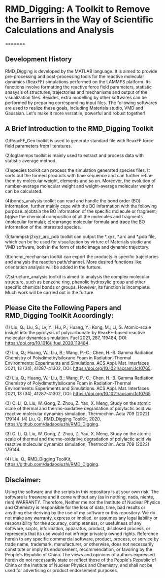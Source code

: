 # RMD_Digging: A Toolkit to Remove the Barriers in the Way of Scientific Calculations and Analysis 
=======

## Development History

RMD_Digging is developed by the MATLAB language. It is aimed to provide pre-processing and post-processing tools for the reactive molecular dynamics (ReaxFF) simulations performed on the LAMMPS  platform. Its functions involve formatting the reactive force field parameters, statistic anasysis of structures, trajectories and mechanisms and output of the visualization files. Besides, extra modelling by other softwares can be performed by preparing corresponding input files. The following softwares are used to realize these goals, including Materials studio, VMD and Gaussian. Let's make it more versatile, powerful and robust together!

## A Brief Introduction to the RMD_Digging Toolkit

(1)ReaxFF_Gen toolkit is used to generate standard file with ReaxFF force field parameters from literatures.

(2)loglammps toolkit is mainly used to extract and process data with statistic average method.

(3)species toolkit can process the simulation generated species files. It sorts out the formed products with time sequence and can further refine them by molecular weight, elements and so on. Moreover, the evolution of number-average molecular weight and weight-average molecular weight can be calculated.

(4)bonds_analysis toolkit can read and handle the bond order (BO) information, further mainly cope with the BO information with the following purpose: a)obtain the BO information of the specific molecule or fragment; b)give the chemical composition of all the molecules and fragments (molecular formula); c)rearrange molecular formula and trace the BO information of the interested species.

(5)lammpstrj2xyz_arc_pdb toolkit can output the *.xyz, *.arc and *.pdb file, which can be be used for visualization by virture of Materials studio and VMD software, both in the form of static image and dynamic trajectory. 

(6)chemi_mechanism toolkit can export the products in specific trajectories and analysis the reaction path/channel. More desired functions like orientation analysis will be added in the furture.

(7)structure_analysis toolkit is aimed to analysis the complex molecular structure, such as benzene ring, phenolic hydroxylic group and other specific chemical bonds or groups. However, its function is incomplete. Much work will be carried out in the furture.

## Please Cite the Following Papers and RMD_Digging ToolKit Accordingly:
(1) Liu, Q.; Liu, S.; Lv, Y.; Hu, P.; Huang, Y.; Kong, M.; Li, G. Atomic-scale insight into the pyrolysis of polycarbonate by ReaxFF-based reactive molecular dynamics simulation. Fuel 2021, 287, 119484, DOI: https://doi.org/10.1016/j.fuel.2020.119484.


(2) Liu, Q.; Huang, W.; Liu, B.; Wang, P.-C.; Chen, H.-B. Gamma Radiation Chemistry of Polydimethylsiloxane Foam in Radiation-Thermal Environments: Experiments and Simulations. ACS Appl. Mat. Interfaces 2021, 13 (34), 41287-41302, DOI: https://doi.org/10.1021/acsami.1c10765.

(2) Liu, Q.; Huang, W.; Liu, B.; Wang, P.-C.; Chen, H.-B. Gamma Radiation Chemistry of Polydimethylsiloxane Foam in Radiation-Thermal Environments: Experiments and Simulations. ACS Appl. Mat. Interfaces 2021, 13 (34), 41287-41302, DOI: https://doi.org/10.1021/acsami.1c10765

(3) C. Li, Q. Liu, W. Gong, Z. Zhou, Z. Yao, X. Meng, Study on the atomic scale of thermal and thermo-oxidative degradation of polylactic acid via reactive molecular dynamics simulation, Thermochim. Acta 709 (2022) 179144.
(4) Liu, Q., RMD_Digging ToolKit, 2020, https://github.com/dadaoqiuzhi/RMD_Digging.


(3) C. Li, Q. Liu, W. Gong, Z. Zhou, Z. Yao, X. Meng, Study on the atomic scale of thermal and thermo-oxidative degradation of polylactic acid via reactive molecular dynamics simulation, Thermochim. Acta 709 (2022) 179144.

(4) Liu, Q., RMD_Digging ToolKit, https://github.com/dadaoqiuzhi/RMD_Digging.

## Disclaimer:

Using the software and the scripts in this repository is at your own risk. The software is freeware and it come without any (as in nothing, nada, niente, rien) WARRANTY. Therefore, Neither me nor the Institute of Nuclear Physics and Chemistry is responsible for the loss of data, time, bad results or anything else deriving by the use of my software or this repository. We do not make any warranty, express or implied, or assumes any legal liability or responsibility for the accuracy, completeness, or usefulness of any software, scipts, information, apparatus, product, disclosed process, or represents that its use would not infringe privately owned rights. Reference herein to any specific commercial software, product, process, or service by trade name, trademark, manufacturer, or otherwise, does not necessarily constitute or imply its endorsement, recommendation, or favoring by the People's Republic of China. The views and opinions of authors expressed herein do not necessarily state or reflect those of the People's Republic of China or the Institute of Nuclear Physics and Chemistry, and shall not be used for advertising or product endorsement purposes. 
